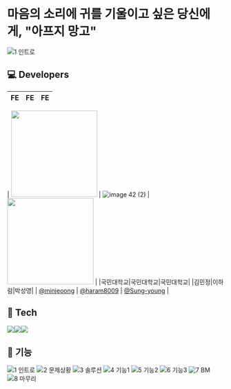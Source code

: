 # 마음의 소리에 귀를 기울이고 싶은 당신에게, "아프지 망고"

![1 인트로](https://github.com/user-attachments/assets/e6b374e9-a363-4e2a-bd11-4da386a008c6)

## 💻 Developers

| FE  | FE  | FE  |
| :-: | :-: | :-: |

| <img style="width: 200px;" src="https://github.com/goormthon-Univ/2024_BEOTKKOTTHON_TEAM_4_FE/assets/88662427/a8b3a2b9-0761-4da8-8a79-679c12d34b67" /> | ![image 42 (2)](https://github.com/user-attachments/assets/167a3fe4-ab64-49f5-bab2-c6f6b2dbef3f) | <img src="https://github.com/haram8009.png" width="200"/> |
|국민대학교|국민대학교|국민대학교|
|김민정|이하람|박성영|
| [@minjeoong](https://github.com/minjeoong) | [@haram8009](https://github.com/haram8009) | [@Sung-young](https://github.com/Sung-young) |

## 📲 Tech

<img src="https://img.shields.io/badge/react-61DAFB?style=for-the-badge&logo=React&logoColor=white"><img src="https://img.shields.io/badge/react query-FF4154?style=for-the-badge&logo=ReactQuery&logoColor=white"><img src="https://img.shields.io/badge/css-1572B6?style=for-the-badge&logo=css3&logoColor=white">

## 📲 기능

![1 인트로](https://github.com/user-attachments/assets/e6b374e9-a363-4e2a-bd11-4da386a008c6)
![2 문제상황](https://github.com/user-attachments/assets/ef75e78c-d5e8-49e3-8724-d13eeb1a41e8)
![3 솔루션](https://github.com/user-attachments/assets/95c615f7-2e4d-4e8d-88e4-9463eae571d1)
![4 기능1](https://github.com/user-attachments/assets/ad9d2a00-3cbe-4f53-8380-5f98682e427c)
![5 기능2](https://github.com/user-attachments/assets/6d75c8c6-15e2-4e9f-9370-815f30649f7d)
![6 기능3](https://github.com/user-attachments/assets/8d6a65c2-1cf2-42be-ba9a-094282efa762)
![7 BM](https://github.com/user-attachments/assets/4925d6e1-9713-4334-a7c6-cfde0a640045)
![8 마무리](https://github.com/user-attachments/assets/940a2e69-1bcc-44e7-b5f1-16e080549dac)
